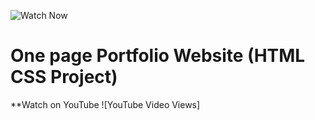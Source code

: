 ![Watch Now](./img/Design.jpg)
# One page Portfolio Website (HTML CSS Project)
**Watch on YouTube ![YouTube Video Views]
  


